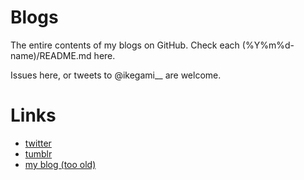 Blogs
=====

The entire contents of my blogs on GitHub.
Check each (%Y%m%d-name)/README.md here.

Issues here, or tweets to @ikegami__ are welcome.

Links
=====

* [twitter](http://twitter.com/ikegami__)
* [tumblr](http://sovmoess.tumblr.com/)
* [my blog (too old)](http://madscientist.jp/~ikegami/diary/)

